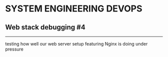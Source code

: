 # SYSTEM ENGINEERING DEVOPS

## Web stack debugging #4

---

testing how well our web server setup featuring Nginx is doing under pressure
